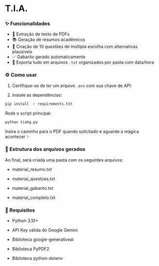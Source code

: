# T.I.A.
### ✨ Funcionalidades

- 📄 Extração de texto de PDFs
- 📚 Geração de resumos acadêmicos
- 📝 Criação de 10 questões de múltipla escolha com alternativas plausíveis
- ✅ Gabarito gerado automaticamente
- 💾 Exporta tudo em arquivos `.txt` organizados por pasta com data/hora

### ⚙️ Como usar

1. Certifique-se de ter um arquivo `.env` com sua chave de API:

2. Instale as dependências:
```bash
pip install -r requirements.txt
```
Rode o script principal:
```bash
python tiahg.py
```

Insira o caminho para o PDF quando solicitado e aguarde a mágica acontecer ✨

### 📁 Estrutura dos arquivos gerados
Ao final, será criada uma pasta com os seguintes arquivos:

- material_resumo.txt

- material_questoes.txt

- material_gabarito.txt

- material_completo.txt

### 📌 Requisitos
- Python 3.10+

- API Key válida do Google Gemini

- Biblioteca google-generativeai

- Biblioteca PyPDF2

- Biblioteca python-dotenv
